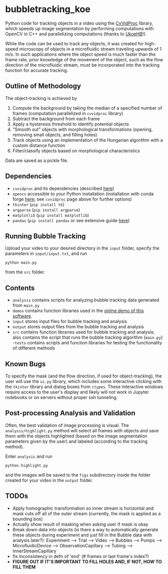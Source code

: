 # bubbletracking_koe

Python code for tracking objects in a video using the [CvVidProc](https://github.com/UkoeHB/CvVidProc) 
library, which speeds up image segmentation by performing computations with OpenCV in C++
and parallelizing computations (thanks to [UkoeHB](https://github.com/UkoeHB/)!). 

While the code can be used to track any objects, it was created for high-speed microscopy of 
objects in a microfluidic stream traveling upwards of 1 m/s. In such applications where the
object speed is much faster than the frame rate, prior knowledge of the movement of the object,
such as the flow direction of the microfluidic stream, must be incorporated into the tracking
function for accurate tracking.

## Outline of Methodology

The object-tracking is achieved by
1. Compute the background by taking the median of a specified number of frames (computation parallelized in `cvvidproc` library)
2. Subtract the background from each frame
3. Apply a hysteresis threshold to identify potential objects
4. "Smooth out" objects with morphological transformations (opening, removing small objects, and filling holes)
5. Track objects using an implementation of the Hungarian algorithm with a custom distance function
6. Filter/classify objects based on morphological characteristics

Data are saved as a pickle file.

## Dependencies

 - `cvvidproc` and its dependencies (described [here](https://github.com/UkoeHB/CvVidProc))
 - `opencv` accessible to your Python installation (installation with conda forge [here](https://anaconda.org/conda-forge/opencv); see `cvvidproc` page above for further options)
 - `tkinter` (`pip install tk`)
 - `argparse` (`pip install argparse`)
 - `matplotlib` (`pip install matplotlib`)
 - `pandas` (`pip install pandas` or see extensive guide [here](https://pandas.pydata.org/pandas-docs/stable/getting_started/install.html)) 

## Running Bubble Tracking

Upload your video to your desired directory in the `input` folder, specify the parameters in
`input/input.txt`, and run
```
python main.py
```
from the `src` folder.

## Contents

- `analysis` contains scripts for analyzing bubble tracking data generated from `main.py`
- `demos` contains function libraries used in the [online demo of this software](www.andylitalo.com).
- `input` stores input files for bubble tracking and analysis
- `output` stores output files from the bubble tracking and analysis
- `src` contains function libraries used for bubble tracking and analysis; also contains the script
        that runs the bubble tracking algorithm (`main.py`)
-`tests` contains scripts and function libraries for testing the functionality of different methods

## Known Bugs

To specify the mask (and the flow direction, if used for object-tracking), the user will use the `ui.py`
library, which includes some interactive clicking with the `tkinter` library and dialog boxes from
`ctypes`. These interactive windows require access to the user's display and likely will not work
in Jupyter notebooks or on servers without proper ssh tunneling.

## Post-processing Analysis and Validation

Often, the best validation of image processing is visual. The `analysis/highlight.py`
method will select all frames with objects and save them with the objects highlighted
(based on the image segmentation parameters given by the user) and labeled (according
to the tracking method).

Enter `analysis` and run
```
python highlight.py 
```
and the images will be saved to the `figs` subdirectory inside the folder created for
your video in the `output` folder.

## TODOs

 - Apply homographic transformation so inner stream is horizontal and mask cuts off all of the outer stream
(currently, the mask is applied as a bounding box)
 - Actually show result of masking when asking user if mask is okay
 - Break down data into objects (is there a way to automatically generate these objects during experiment
    and just fill in the Bubble data with analysis later?):
    Experiment
    --> Trial
        --> Video
            --> Bubbles
        --> Pumps
    --> MicrofluidicDevice
        --> ObservationCapillary
        --> Tubing
        --> InnerStreamCapillary
 - fix inconsistency in defn of 'end' (# frames or last frame's index?)
 - **FIGURE OUT IF IT'S IMPORTANT TO FILL HOLES AND, IF NOT, HOW TO FILL THEM**